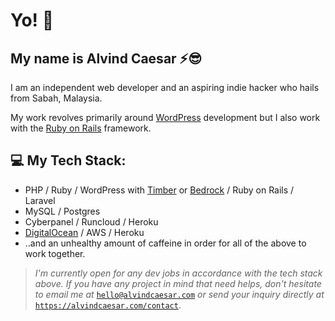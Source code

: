 # Yo! 🤘
## My name is Alvind Caesar ⚡😎

I am an independent web developer and an aspiring indie hacker who hails from Sabah, Malaysia. 

My work revolves primarily around [WordPress](wordpress.org) development but I also work with the [Ruby on Rails](rubyonrails.org) framework.

## 💻 My Tech Stack:
* PHP / Ruby / WordPress with [Timber](https://upstatement.com/timber/) or [Bedrock](https://roots.io/bedrock/) / Ruby on Rails / Laravel
* MySQL / Postgres
* Cyberpanel / Runcloud / Heroku
* [DigitalOcean](https://m.do.co/c/b461caa6b976) / AWS / Heroku
* ..and an unhealthy amount of caffeine in order for all of the above to work together.

> *I'm currently open for any dev jobs in accordance with the tech stack above. If you have any project in mind that need helps, don't hesitate to email me at* [`hello@alvindcaesar.com`](mailto:hello@alvindcaesar.com) *or send your inquiry directly at* [`https://alvindcaesar.com/contact`](https://alvindcaesar.com/contact).





